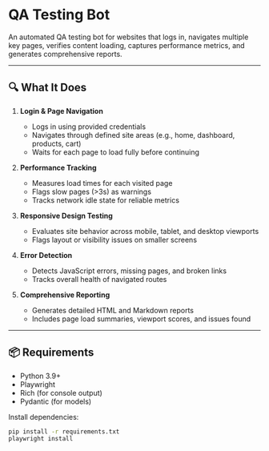# QA Testing Bot

An automated QA testing bot for websites that logs in, navigates multiple key pages, verifies content loading, captures performance metrics, and generates comprehensive reports.

---

## 🔍 What It Does

1. **Login & Page Navigation**
   - Logs in using provided credentials
   - Navigates through defined site areas (e.g., home, dashboard, products, cart)
   - Waits for each page to load fully before continuing

2. **Performance Tracking**
   - Measures load times for each visited page
   - Flags slow pages (>3s) as warnings
   - Tracks network idle state for reliable metrics

3. **Responsive Design Testing**
   - Evaluates site behavior across mobile, tablet, and desktop viewports
   - Flags layout or visibility issues on smaller screens

4. **Error Detection**
   - Detects JavaScript errors, missing pages, and broken links
   - Tracks overall health of navigated routes

5. **Comprehensive Reporting**
   - Generates detailed HTML and Markdown reports
   - Includes page load summaries, viewport scores, and issues found

---

## 📦 Requirements

- Python 3.9+
- Playwright
- Rich (for console output)
- Pydantic (for models)

Install dependencies:

```bash
pip install -r requirements.txt
playwright install

